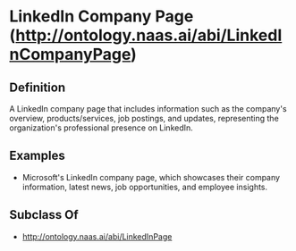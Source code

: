 # LinkedIn Company Page (http://ontology.naas.ai/abi/LinkedInCompanyPage)

## Definition
A LinkedIn company page that includes information such as the company's overview, products/services, job postings, and updates, representing the organization's professional presence on LinkedIn.

## Examples
- Microsoft's LinkedIn company page, which showcases their company information, latest news, job opportunities, and employee insights.

## Subclass Of
- http://ontology.naas.ai/abi/LinkedInPage

